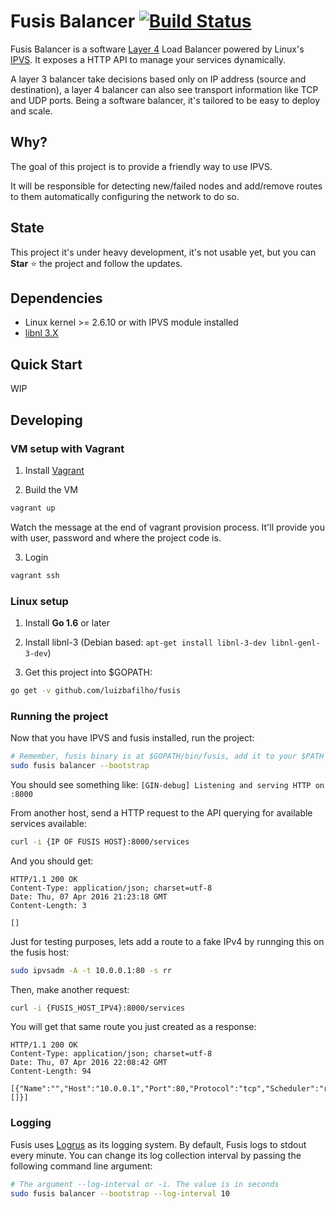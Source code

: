 Fusis Balancer  [![Build Status](https://travis-ci.org/luizbafilho/fusis.svg?branch=master)](https://travis-ci.org/luizbafilho/fusis)
======

Fusis Balancer is a software [Layer 4](https://en.wikipedia.org/wiki/Transport_layer) Load Balancer powered by Linux's [IPVS](http://www.linuxvirtualserver.org/). It exposes a HTTP API to manage your services dynamically.

A layer 3 balancer take decisions based only on IP address (source and destination), a layer 4 balancer can also see transport information like TCP and UDP ports. Being a software balancer, it's tailored to be easy to deploy and scale.

## Why?
The goal of this project is to provide a friendly way to use IPVS.

It will be responsible for detecting new/failed nodes and add/remove routes to them automatically configuring the network to do so.

## State
This project it's under heavy development, it's not usable yet, but you can **Star** :star: the project and follow the updates.

## Dependencies
* Linux kernel >= 2.6.10 or with IPVS module installed
* [libnl 3.X](https://www.infradead.org/~tgr/libnl/)

## Quick Start
WIP

## Developing

### VM setup with Vagrant
1. Install [Vagrant](https://www.vagrantup.com)

2. Build the VM
```bash
vagrant up
```
Watch the message at the end of vagrant provision process.
It'll provide you with user, password and where the project code is.

3. Login
```bash
vagrant ssh
```

### Linux setup
1. Install **Go 1.6** or later

2. Install libnl-3 (Debian based: `apt-get install libnl-3-dev libnl-genl-3-dev`)

3. Get this project into $GOPATH:
  ``` bash
  go get -v github.com/luizbafilho/fusis
  ```

### Running the project

Now that you have IPVS and fusis installed, run the project:

``` bash
# Remember, fusis binary is at $GOPATH/bin/fusis, add it to your $PATH
sudo fusis balancer --bootstrap
```
You should see something like:
`[GIN-debug] Listening and serving HTTP on :8000`

From another host, send a HTTP request to the API querying for available services available:
``` bash
curl -i {IP OF FUSIS HOST}:8000/services
```
And you should get:
```
HTTP/1.1 200 OK
Content-Type: application/json; charset=utf-8
Date: Thu, 07 Apr 2016 21:23:18 GMT
Content-Length: 3

[]
```

Just for testing purposes, lets add a route to a fake IPv4 by runnging this on the fusis host:

``` bash
sudo ipvsadm -A -t 10.0.0.1:80 -s rr
```

Then, make another request:

``` bash
curl -i {FUSIS_HOST_IPV4}:8000/services
```

You will get that same route you just created as a response:
```
HTTP/1.1 200 OK
Content-Type: application/json; charset=utf-8
Date: Thu, 07 Apr 2016 22:08:42 GMT
Content-Length: 94

[{"Name":"","Host":"10.0.0.1","Port":80,"Protocol":"tcp","Scheduler":"rr","Destinations":[]}]
```

### Logging
Fusis uses [Logrus](https://github.com/Sirupsen/logrus) as its logging system.
By default, Fusis logs to stdout every minute.
You can change its log collection interval by passing the following command line argument:

```bash
# The argument --log-interval or -i. The value is in seconds
sudo fusis balancer --bootstrap --log-interval 10
 ```
